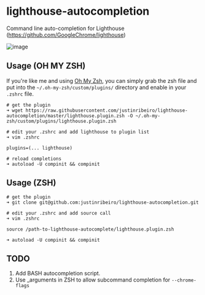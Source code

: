 # lighthouse-autocompletion
Command line auto-completion for Lighthouse (https://github.com/GoogleChrome/lighthouse)

![image](https://cloud.githubusercontent.com/assets/643503/26367683/3bd7bd8a-3fa4-11e7-8ff1-d9d3e202332e.png)

## Usage (OH MY ZSH)

If you're like me and using [Oh My Zsh](https://github.com/robbyrussell/oh-my-zsh), you can simply grab the zsh file and put into the `~/.oh-my-zsh/custom/plugins/` directory and enable in your `.zshrc` file.

```
# get the plugin
➜ wget https://raw.githubusercontent.com/justinribeiro/lighthouse-autocompletion/master/lighthouse.plugin.zsh -O ~/.oh-my-zsh/custom/plugins/lighthouse.plugin.zsh

# edit your .zshrc and add lighthouse to plugin list
➜ vim .zshrc

plugins=(... lighthouse)

# reload completions
➜ autoload -U compinit && compinit
```

## Usage (ZSH)

```
# get the plugin
➜ git clone git@github.com:justinribeiro/lighthouse-autocompletion.git

# edit your .zshrc and add source call
➜ vim .zshrc

source /path-to-lighthouse-autocomplete/lighthouse.plugin.zsh

➜ autoload -U compinit && compinit
```

## TODO

1. Add BASH autocompletion script.
2. Use _arguments in ZSH to allow subcommand completion for `--chrome-flags` 
